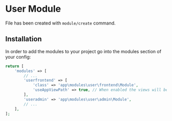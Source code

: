 # User Module
 
File has been created with `module/create` command. 
 
## Installation

In order to add the modules to your project go into the modules section of your config:

```php
return [
    'modules' => [
        // ...
        'userfrontend' => [
            'class' => 'app\modules\user\frontend\Module',
            'useAppViewPath' => true, // When enabled the views will be looked up in the @app/views folder, otherwise the views shipped with the module will be used.
        ],
        'useradmin' => 'app\modules\user\admin\Module',
        // ...
    ],
];
```